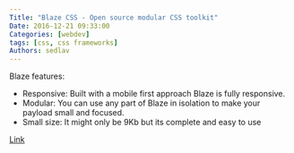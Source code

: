 ```yaml
---
Title: "Blaze CSS - Open source modular CSS toolkit"
Date: 2016-12-21 09:33:00
Categories: [webdev]
tags: [css, css frameworks]
Authors: sedlav
---
```


Blaze features:

* Responsive: Built with a mobile first approach Blaze is fully responsive.
* Modular: You can use any part of Blaze in isolation to make your payload small and focused.
* Small size: It might only be 9Kb but its complete and easy to use

[Link](http://blazecss.com/)
